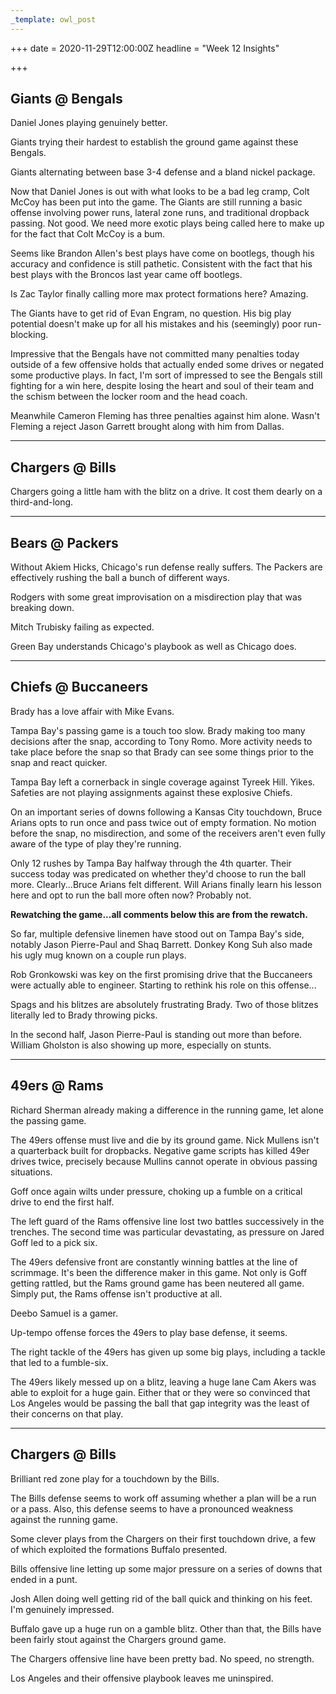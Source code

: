 ```yaml
---
_template: owl_post
---
```



+++
date = 2020-11-29T12:00:00Z
headline = "Week 12 Insights"

+++
## Giants @ Bengals

Daniel Jones playing genuinely better.

Giants trying their hardest to establish the ground game against these Bengals.

Giants alternating between base 3-4 defense and a bland nickel package.

Now that Daniel Jones is out with what looks to be a bad leg cramp, Colt McCoy has been put into the game. The Giants are still running a basic offense involving power runs, lateral zone runs, and traditional dropback passing. Not good. We need more exotic plays being called here to make up for the fact that Colt McCoy is a bum.

Seems like Brandon Allen's best plays have come on bootlegs, though his accuracy and confidence is still pathetic. Consistent with the fact that his best plays with the Broncos last year came off bootlegs.

Is Zac Taylor finally calling more max protect formations here? Amazing.

The Giants have to get rid of Evan Engram, no question. His big play potential doesn't make up for all his mistakes and his (seemingly) poor run-blocking.

Impressive that the Bengals have not committed many penalties today outside of a few offensive holds that actually ended some drives or negated some productive plays. In fact, I'm sort of impressed to see the Bengals still fighting for a win here, despite losing the heart and soul of their team and the schism between the locker room and the head coach.

Meanwhile Cameron Fleming has three penalties against him alone. Wasn't Fleming a reject Jason Garrett brought along with him from Dallas.

***

## Chargers @ Bills

Chargers going a little ham with the blitz on a drive. It cost them dearly on a third-and-long.

***

## Bears @ Packers

Without Akiem Hicks, Chicago's run defense really suffers. The Packers are effectively rushing the ball a bunch of different ways.

Rodgers with some great improvisation on a misdirection play that was breaking down.

Mitch Trubisky failing as expected.

Green Bay understands Chicago's playbook as well as Chicago does.

***

## Chiefs @ Buccaneers

Brady has a love affair with Mike Evans.

Tampa Bay's passing game is a touch too slow. Brady making too many decisions after the snap, according to Tony Romo. More activity needs to take place before the snap so that Brady can see some things prior to the snap and react quicker.

Tampa Bay left a cornerback in single coverage against Tyreek Hill. Yikes.  Safeties are not playing assignments against these explosive Chiefs.

On an important series of downs following a Kansas City touchdown, Bruce Arians opts to run once and pass twice out of empty formation. No motion before the snap, no misdirection, and some of the receivers aren't even fully aware of the type of play they're running.

Only 12 rushes by Tampa Bay halfway through the 4th quarter. Their success today was predicated on whether they'd choose to run the ball more. Clearly...Bruce Arians felt different. Will Arians finally learn his lesson here and opt to run the ball more often now? Probably not.

**Rewatching the game...all comments below this are from the rewatch.**

So far, multiple defensive linemen have stood out on Tampa Bay's side, notably Jason Pierre-Paul and Shaq Barrett. Donkey Kong Suh also made his ugly mug known on a couple run plays.

Rob Gronkowski was key on the first promising drive that the Buccaneers were actually able to engineer. Starting to rethink his role on this offense...

Spags and his blitzes are absolutely frustrating Brady. Two of those blitzes literally led to Brady throwing picks.

In the second half, Jason Pierre-Paul is standing out more than before. William Gholston is also showing up more, especially on stunts.

***

## 49ers @ Rams

Richard Sherman already making a difference in the running game, let alone the passing game.

The 49ers offense must live and die by its ground game. Nick Mullens isn't a quarterback built for dropbacks. Negative game scripts has killed 49er drives twice, precisely because Mullins cannot operate in obvious passing situations.

Goff once again wilts under pressure, choking up a fumble on a critical drive to end the first half.

The left guard of the Rams offensive line lost two battles successively in the trenches. The second time was particular devastating, as pressure on Jared Goff led to a pick six.

The 49ers defensive front are constantly winning battles at the line of scrimmage. It's been the difference maker in this game. Not only is Goff getting rattled, but the Rams ground game has been neutered all game. Simply put, the Rams offense isn't productive at all.

Deebo Samuel is a gamer.

Up-tempo offense forces the 49ers to play base defense, it seems.

The right tackle of the 49ers has given up some big plays, including a tackle that led to a fumble-six.

The 49ers likely messed up on a blitz, leaving a huge lane Cam Akers was able to exploit for a huge gain. Either that or they were so convinced that Los Angeles would be passing the ball that gap integrity was the least of their concerns on that play.

***

## Chargers @ Bills

Brilliant red zone play for a touchdown by the Bills.

The Bills defense seems to work off assuming whether a plan will be a run or a pass. Also, this defense seems to have a pronounced weakness against the running game.

Some clever plays from the Chargers on their first touchdown drive, a few of which exploited the formations Buffalo presented.

Bills offensive line letting up some major pressure on a series of downs that ended in a punt.

Josh Allen doing well getting rid of the ball quick and thinking on his feet. I'm genuinely impressed.

Buffalo gave up a huge run on a gamble blitz. Other than that, the Bills have been fairly stout against the Chargers ground game.

The Chargers offensive line have been pretty bad. No speed, no strength.

Los Angeles and their offensive playbook leaves me uninspired.
